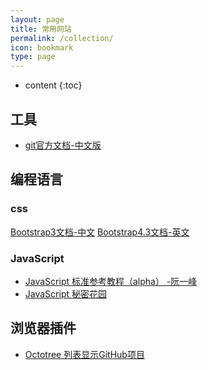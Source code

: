 ```yaml
---
layout: page
title: 常用网站
permalink: /collection/
icon: bookmark
type: page
---
```


* content
{:toc}

## 工具

* [git官方文档-中文版](https://git-scm.com/book/zh/v2)



## 编程语言
### css
[Bootstrap3文档-中文](https://v3.bootcss.com/css/)
[Bootstrap4.3文档-英文](https://getbootstrap.com/docs/4.3/getting-started/introduction/)

### JavaScript
* [JavaScript 标准参考教程（alpha） -阮一峰](http://javascript.ruanyifeng.com/)
* [JavaScript 秘密花园](http://bonsaiden.github.io/JavaScript-Garden/zh/)

## 浏览器插件
- [Octotree 列表显示GitHub项目](https://chrome.google.com/webstore/detail/octotree/bkhaagjahfmjljalopjnoealnfndnagc)




